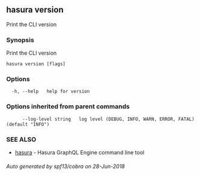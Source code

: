 ## hasura version

Print the CLI version

### Synopsis

Print the CLI version

```
hasura version [flags]
```

### Options

```
  -h, --help   help for version
```

### Options inherited from parent commands

```
      --log-level string   log level (DEBUG, INFO, WARN, ERROR, FATAL) (default "INFO")
```

### SEE ALSO

* [hasura](hasura.md)	 - Hasura GraphQL Engine command line tool

###### Auto generated by spf13/cobra on 28-Jun-2018
